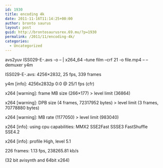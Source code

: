 ```yaml
---
id: 1930
title: encoding 4k
date: 2011-11-16T11:14:25+00:00
author: bronto saurus
layout: post
guid: http://brontosaurusrex.69.mu/?p=1930
permalink: /2011/11/encoding-4k/
categories:
  - Uncategorized
---
```

avs2yuv ISS029-E-.avs -o &#8211; | x264_64 &#8211;tune film &#8211;crf 21 -o file.mp4 &#8211; &#8211;demuxer y4m
  
ISS029-E-.avs: 4256&#215;2832, 25 fps, 339 frames
  
y4m [info]: 4256x2832p 0:0 @ 25/1 fps (cfr)
  
x264 [warning]: frame MB size (266&#215;177) > level limit (36864)
  
x264 [warning]: DPB size (4 frames, 72317952 bytes) > level limit (3 frames, 70778880 bytes)
  
x264 [warning]: MB rate (1177050) > level limit (983040)
  
x264 [info]: using cpu capabilities: MMX2 SSE2Fast SSSE3 FastShuffle SSE4.2
  
x264 [info]: profile High, level 5.1
  
226 frames: 1.13 fps, 238265.81 kb/s

(32 bit avisynth and 64bit x264)